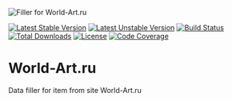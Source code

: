 ![Filler for World-Art.ru](http://www.world-art.ru/img/logo.gif)

[![Latest Stable Version](https://poser.pugx.org/anime-db/world-art-filler-bundle/v/stable.png)](https://packagist.org/packages/anime-db/world-art-filler-bundle)
[![Latest Unstable Version](https://poser.pugx.org/anime-db/world-art-filler-bundle/v/unstable.png)](https://packagist.org/packages/anime-db/world-art-filler-bundle)
[![Build Status](https://travis-ci.org/anime-db/world-art-filler-bundle.svg?branch=master)](https://travis-ci.org/anime-db/world-art-filler-bundle)
[![Total Downloads](https://poser.pugx.org/anime-db/world-art-filler-bundle/downloads.png)](https://packagist.org/packages/anime-db/world-art-filler-bundle)
[![License](https://poser.pugx.org/anime-db/world-art-filler-bundle/license.png)](https://packagist.org/packages/anime-db/world-art-filler-bundle)
[![Code Coverage](https://scrutinizer-ci.com/g/anime-db/world-art-filler-bundle/badges/coverage.png?b=master)](https://scrutinizer-ci.com/g/anime-db/world-art-filler-bundle/?branch=master)

# World-Art.ru #

Data filler for item from site World-Art.ru